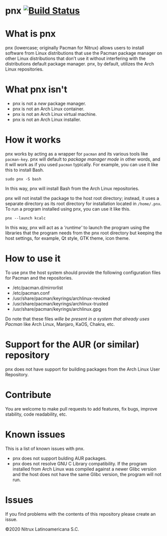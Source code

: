 # pnx [![Build Status](https://travis-ci.org/Nitrux/pnx.svg?branch=master)](https://travis-ci.org/Nitrux/pnx)

What is pnx
========
pnx (lowercase; originally Pacman for Nitrux) allows users to install software from Linux distributions that use the Pacman package manager on other Linux distributions that don’t use it without interfering with the distributions default package manager. pnx, by default, utilizes the Arch Linux repositories.

What pnx isn't
========

   - pnx is not a _new_ package manager.
   - pnx is not an Arch Linux container.
   - pnx is not an Arch Linux virtual machine.
   - pnx is not an Arch Linux installer.

How it works
========
pnx works by acting as a wrapper for `pacman` and its various tools like `pacman-key`. pnx will default to _package manager mode_ in other words, and it will work as if you used `pacman` typically. For example, you can use it like this to install Bash.

`sudo pnx -S bash`

In this way, pnx will install Bash from the Arch Linux repositories.

pnx will not install the package to the host root directory; instead, it uses a separate directory as its root directory for installation located in `/home/.pnx`. To run a program installed using pnx, you can use it like this.

`pnx --launch kcalc`

In this way, pnx will act as a _'runtime'_ to launch the program using the libraries that the program needs from the pnx root directory but keeping the host settings, for example, Qt style, GTK theme, icon theme.

How to use it
========
To use pnx the host system should provide the following configuration files for Pacman and the repositories.

   - /etc/pacman.d/mirrorlist
   - /etc/pacman.conf
   - /usr/share/pacman/keyrings/archlinux-revoked
   - /usr/share/pacman/keyrings/archlinux-trusted
   - /usr/share/pacman/keyrings/archlinux.gpg

Do note that these files _wille be present in a system that already uses Pacman_ like Arch Linux, Manjaro, KaOS, Chakra, etc. 

Support for the AUR (or similar) repository
========
pnx does not have support for building packages from the Arch Linux User Repository.

Contribute
========
You are welcome to make pull requests to add features, fix bugs, improve stability, code readability, etc.

Known issues
=======
This is a list of known issues with pnx.

   - pnx does not support bulding AUR packages.
   - pnx does not resolve GNU C Library compatibility. If the program installed from Arch Linux was compiled against a newer Glibc version and the host does not have the same Glibc version, the program will not run.

# Issues
If you find problems with the contents of this repository please create an issue.

©2020 Nitrux Latinoamericana S.C.
